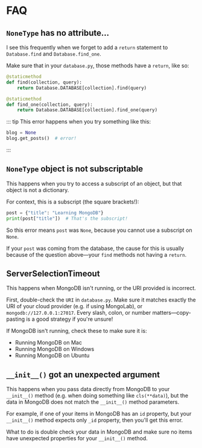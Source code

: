 # FAQ

## `NoneType` has no attribute...

I see this frequently when we forget to add a `return` statement to `Database.find` and `Database.find_one`.

Make sure that in your `database.py`, those methods have a `return`, like so:

```python
@staticmethod
def find(collection, query):
    return Database.DATABASE[collection].find(query)

@staticmethod
def find_one(collection, query):
    return Database.DATABASE[collection].find_one(query)
```

::: tip
This error happens when you try something like this:

```python {2}
blog = None
blog.get_posts()  # error!
```
:::

## `NoneType` object is not subscriptable

This happens when you try to access a subscript of an object, but that object is not a dictionary.

For context, this is a subscript (the square brackets!):

```python {2}
post = {"title": "Learning MongoDB"}
print(post["title"])  # That's the subscript!
```

So this error means `post` was `None`, because you cannot use a subscript on `None`.

If your `post` was coming from the database, the cause for this is usually because of the question above—your `find` methods not having a `return`.

## ServerSelectionTimeout

This happens when MongoDB isn't running, or the URI provided is incorrect.

First, double-check the `URI` in `database.py`. Make sure it matches exactly the URI of your cloud provider (e.g. if using MongoLab), or `mongodb://127.0.0.1:27017`. Every slash, colon, or number matters—copy-pasting is a good strategy if you're unsure!

If MongoDB isn't running, check these to make sure it is:

* Running MongoDB on Mac
* Running MongoDB on Windows
* Running MongoDB on Ubuntu

## `__init__()` got an unexpected argument

This happens when you pass data directly from MongoDB to your `__init__()` method (e.g. when doing something like `cls(**data)`), but the data in MongoDB does not match the `__init__()` method parameters.

For example, if one of your items in MongoDB has an `id` property, but your `__init__()` method expects only `_id` property, then you'll get this error.

What to do is double check your data in MongoDB and make sure no items have unexpected properties for your `__init__()` method.